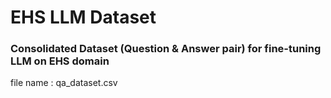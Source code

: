 # EHS LLM Dataset

### Consolidated Dataset (Question & Answer pair) for fine-tuning LLM on EHS domain

file name : qa_dataset.csv
